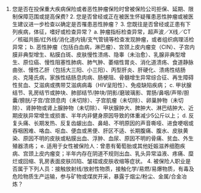 1. 您是否在投保重大疾病保险或者恶性肿瘤保险时曾被保险公司拒保、延期、限制保障范围或提高保费? 2. 您是否曾经或正在被医生怀疑罹患恶性肿瘤或被医生建议进一步检查以确定是否罹患恶性肿瘤？ 3. 您既往是否曾经或正患有下列疾病，体征，嗜好或检查异常？ a. 肿瘤指标检查异常，超声波／X线／CT／核磁共振/红外线/消化道内镜/支气管镜等检查发现肿瘤，或者组织病理活检异常； b. 恶性肿瘤（包括白血病，淋巴瘤）、宫颈上皮内瘤变（CIN）、子宫内膜非典型增生、粘膜白斑、皮肤慢性溃疡、隐睾（未治愈）、乳腺非典型增生、原位癌、慢性阻塞性肺病、肺气肿、萎缩性胃炎、消化道溃疡、食道静脉曲张、慢性乙肝（包括大三阳、小三阳）、丙型肝炎、肝硬化、溃疡性结肠炎、克隆氏病，家族性结肠息肉病、肠梗阻、骨髓增生异常综合征、再生障碍性贫血、艾滋病或携带艾滋病病毒（HIV呈阳性）、免疫缺陷疾病； c. 甲状腺结节、乳房结节或肿块、肺部结节/肿块/阴影/磨玻璃影、胃肠/鼻咽/声带/胆囊/膀胱/子宫/宫颈息肉（未切除）、子宫肌瘤（未切除）、卵巢肿物（未切除）、肾肿物或肾上腺肿物（未切除）、甲状腺肿大、脾肿大、淋巴结肿大、近期皮肤异常增生或损害、半年内非健身原因导致的体重减少5公斤以上； d. 反复头痛、长期发热、反复齿龈出血、鼻衄、不明原因的声音嘶哑、进食哽咽或吞咽困难、咯血、呕血、便血或黑便、肝区不适、长期腹痛、腹水、皮肤黄染、原因不明的皮肤或粘膜出血、浮肿、血尿、原因不明的骨痛、贫血、外生殖器溃疡； e. 适用于女性被保险人：曾患有葡萄胎或其他妊娠滋养细胞疾病、宫颈上皮内瘤变；半年内存在阴道不规则出血、乳头异常溢液、疼痛、糜烂或回缩、乳房表面皮肤凹陷、皱褶或皮肤收缩等症状。 4. 被保险人职业是否属于下列人员：接触放射线/放射性物质，接触化学/易燃/易爆物质，有毒及危险物质生产运输，参与矿物或煤炭开采，暴露于烟尘/粉尘、金属/合金冶炼？